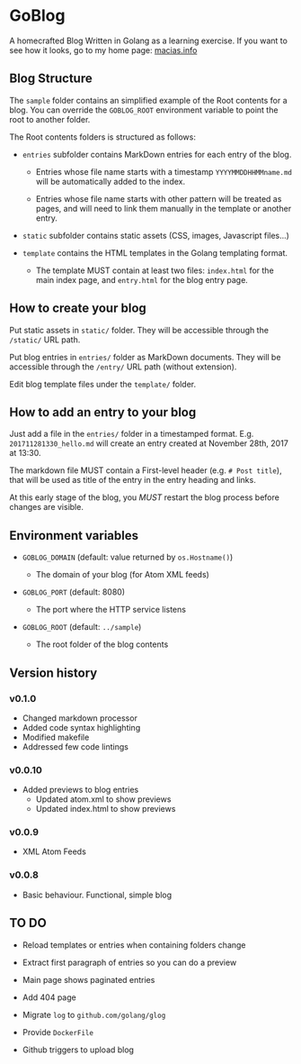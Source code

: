 # GoBlog

A homecrafted Blog Written in Golang as a learning exercise. If you want to see how it looks, go to my home page: [macias.info](http://macias.info)

## Blog Structure

The `sample` folder contains an simplified example of the Root contents for a blog. You can override
the `GOBLOG_ROOT` environment variable to point the root to another folder.

The Root contents folders is structured as follows:

* `entries` subfolder contains MarkDown entries for each entry of the blog.
    * Entries whose file name starts with a timestamp `YYYYMMDDHHMMname.md` will be automatically added to the
      index.
    
    * Entries whose file name starts with other pattern will be treated as pages, and will need to link
      them manually in the template or another entry.

* `static` subfolder contains static assets (CSS, images, Javascript files...)

* `template` contains the HTML templates in the Golang templating format.
    * The template MUST contain at least two files: `index.html` for the main index page, and
      `entry.html` for the blog entry page.

## How to create your blog

Put static assets in `static/` folder. They will be accessible through the `/static/` URL path.

Put blog entries in `entries/` folder as MarkDown documents. They will be accessible through the 
`/entry/` URL path (without extension).

Edit blog template files under the `template/` folder.

## How to add an entry to your blog

Just add a file in the `entries/` folder in a timestamped format. E.g. `201711281330_hello.md`
will create an entry created at November 28th, 2017 at 13:30.

The markdown file MUST contain a First-level header (e.g. `# Post title`), that will be used
as title of the entry in the entry heading and links.

At this early stage of the blog, you *MUST* restart the blog process before changes are visible. 

## Environment variables

* `GOBLOG_DOMAIN` (default: value returned by `os.Hostname()`)
    * The domain of your blog (for Atom XML feeds)

* `GOBLOG_PORT` (default: 8080)
    * The port where the HTTP service listens

* `GOBLOG_ROOT` (default: `../sample`)
    * The root folder of the blog contents
    
## Version history

### v0.1.0

* Changed markdown processor
* Added code syntax highlighting
* Modified makefile
* Addressed few code lintings

### v0.0.10

* Added previews to blog entries
    - Updated atom.xml to show previews
    - Updated index.html to show previews

### v0.0.9

* XML Atom Feeds

### v0.0.8

* Basic behaviour. Functional, simple blog

## TO DO

* Reload templates or entries when containing folders change

* Extract first paragraph of entries so you can do a preview

* Main page shows paginated entries

* Add 404 page

* Migrate `log` to `github.com/golang/glog`

* Provide `DockerFile`

* Github triggers to upload blog
